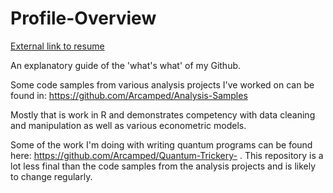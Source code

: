 # Profile-Overview
[External link to resume](https://docs.google.com/document/d/1nV2na3xW5m9lrbahLuqDkc9pNWoAXt7rdUYqxXBBlkY/edit?usp=sharing)


An explanatory guide of the 'what's what' of my Github.

Some code samples from various analysis projects I've worked on can be found in: https://github.com/Arcamped/Analysis-Samples     

Mostly that is work in R and demonstrates competency with data cleaning and manipulation as well as various 
econometric models.


Some of the work I'm doing with writing quantum programs can be found here: https://github.com/Arcamped/Quantum-Trickery- .
This repository is a lot less final than the code samples from the analysis projects and is likely to change regularly.
